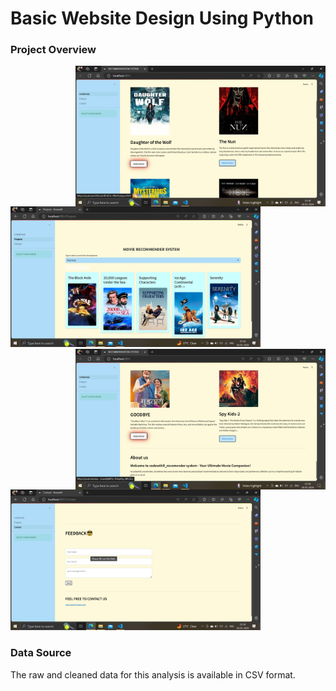 <h1>Basic Website Design Using Python</h1>
 <h3>Project Overview</h3>
  <img align="right" alt="coding" width="400" src="https://github.com/codewthR/Python_Web/blob/main/Demo/pic5.png">
   <img align="justify" alt="coding" width="400" src="https://github.com/codewthR/Python_Web/blob/main/Demo/pic3.png">
    <img align="right" alt="coding" width="400" src="https://github.com/codewthR/Python_Web/blob/main/Demo/pic1.png">
     <img align="centre" alt="coding" width="400" src="https://github.com/codewthR/Python_Web/blob/main/Demo/pic2.png">
<h3>Data Source </h3>
<p1>
The raw and cleaned data for this analysis is available in CSV format.
</p1>
